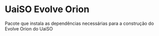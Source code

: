 # UaiSO Evolve Orion

Pacote que instala as dependências necessárias para a construção do Evolve Orion do UaiSO
